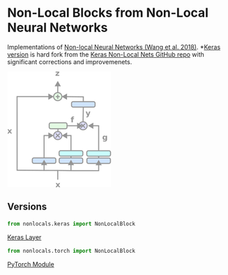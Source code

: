 # Non-Local Blocks from Non-Local Neural Networks

Implementations of [Non-local Neural Networks (Wang et al. 2018)](https://arxiv.org/abs/1711.07971). *[Keras version](https://github.com/andrewrgarcia/non-local-blocks/blob/main/nonlocals/keras) is hard fork from the [Keras Non-Local Nets GitHub repo](https://github.com/titu1994/keras-non-local-nets) with significant corrections and improvemenets.

![image](images/nlb.png)

## Versions 

```python
from nonlocals.keras import NonLocalBlock
```
[Keras Layer](https://github.com/andrewrgarcia/non-local-blocks/blob/main/nonlocals/keras/non_local.py)

```python
from nonlocals.torch import NonLocalBlock
```
[PyTorch Module](https://github.com/andrewrgarcia/non-local-blocks/blob/main/nonlocals/torch/non_local.py)


